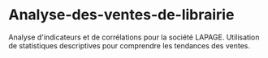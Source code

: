 # Analyse-des-ventes-de-librairie
Analyse d'indicateurs et de corrélations pour la société LAPAGE.  Utilisation de statistiques descriptives pour comprendre les tendances des ventes.
